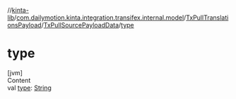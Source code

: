 //[kinta-lib](../../../../index.md)/[com.dailymotion.kinta.integration.transifex.internal.model](../../index.md)/[TxPullTranslationsPayload](../index.md)/[TxPullSourcePayloadData](index.md)/[type](type.md)



# type  
[jvm]  
Content  
val [type](type.md): [String](https://kotlinlang.org/api/latest/jvm/stdlib/kotlin/-string/index.html)  



